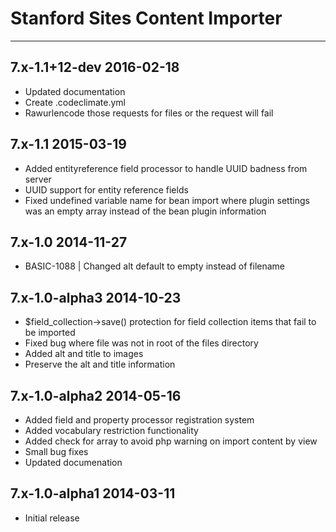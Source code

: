 # Stanford Sites Content Importer
-------------------------------------------

7.x-1.1+12-dev 2016-02-18
--------------------------
- Updated documentation
- Create .codeclimate.yml
- Rawurlencode those requests for files or the request will fail

7.x-1.1 2015-03-19
--------------------------
- Added entityreference field processor to handle UUID badness from server
- UUID support for entity reference fields
- Fixed undefined variable name for bean import where plugin settings was an empty array instead of the bean plugin information

7.x-1.0 2014-11-27
-------------------------
- BASIC-1088 | Changed alt default to empty instead of filename

7.x-1.0-alpha3 2014-10-23
-------------------------
- $field_collection->save() protection for field collection items that fail to be imported
- Fixed bug where file was not in root of the files directory
- Added alt and title to images
- Preserve the alt and title information

7.x-1.0-alpha2 2014-05-16
-------------------------------------------
- Added field and property processor registration system
- Added vocabulary restriction functionality
- Added check for array to avoid php warning on import content by view
- Small bug fixes
- Updated documenation


7.x-1.0-alpha1  2014-03-11
-------------------------------------------
- Initial release
